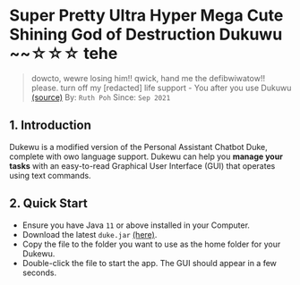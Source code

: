 # Super Pretty Ultra Hyper Mega Cute Shining God of Destruction Dukuwu ~~☆☆☆ tehe
> dowcto, wewre losing him!!
> qwick, hand me the defibwiwatow!!
> please. turn off my [redacted] life support
>                              - You after you use Dukuwu [(source)](https://i.redd.it/qcsnneo5fyh01.jpg)
By: `Ruth Poh` Since: `Sep 2021`

## 1. Introduction
Dukewu is a modified version of the Personal Assistant Chatbot Duke, complete with owo language support. 
Dukewu can help you **manage your tasks** with an easy-to-read Graphical User Interface (GUI) that operates 
using text commands.

## 2. Quick Start
* Ensure you have Java `11` or above installed in your Computer.
* Download the latest `duke.jar` [(here)](https://github.com/ruthpohrp/ip/releases).
* Copy the file to the folder you want to use as the home folder for your Dukewu.
* Double-click the file to start the app. The GUI should appear in a few seconds.
